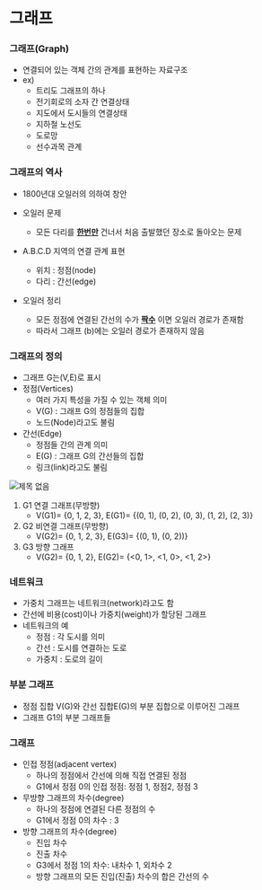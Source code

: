 # 그래프

### 그래프(Graph)

- 연결되어 있는 객체 간의 관계를 표현하는 자료구조
- ex)
    - 트리도 그래프의 하나
    - 전기회로의 소자 간 연결상태
    - 지도에서  도시들의 연결상태
    - 지하철 노선도
    - 도로망
    - 선수과목 관계

### 그래프의 역사

- 1800년대 오일러의 의하여 창안
- 오일러 문제
    - 모든 다리를 **<u>한번만</u>** 건너서 처음 출발했던 장소로 돌아오는 문제
    
- A.B.C.D 지역의 연결 관계 표현
    - 위치 : 정점(node)
    - 다리 : 간선(edge)

- 오일러 정리
    - 모든 정점에 연결된 간선의 수가 **<u>짝수</u>** 이면 오일러 경로가 존재함
    - 따라서 그래프 (b)에는 오일러 경로가 존재하지 않음

### 그래프의 정의

- 그래프 G는(V,E)로 표시
- 정점(Vertices)
    - 여러 가지 특성을 가질 수 있는 객체 의미
    - V(G) : 그래프 G의 정점들의 집합
    - 노드(Node)라고도 불림
- 간선(Edge)
    - 정점들 간의 관계 의미
    - E(G) : 그래프 G의 간선들의 집합
    - 링크(link)라고도 불림

![제목 없음](https://user-images.githubusercontent.com/79856225/168711953-635a1057-6b03-4aa1-b566-170dab1bd87c.png)


1.  G1 연결 그래프(무방향)
    - V(G1)= {0, 1, 2, 3},      E(G1)= {(0, 1), (0, 2), (0, 3), (1, 2), (2, 3)}
2. G2 비연결 그래프(무방향)
    - V(G2)= {0, 1, 2, 3},      E(G3)= {(0, 1), (0, 2))} 
3. G3 방향 그래프
    - V(G2)= {0, 1, 2},         E(G2)= {<0, 1>, <1, 0>, <1, 2>}

### 네트워크

- 가중치 그래프는 네트워크(network)라고도 함
- 간선에 비용(cost)이나 가중치(weight)가 할당된 그래프
- 네트워크의 예
    - 정점 : 각 도시를 의미
    - 간선 : 도시를 연결하는 도로
    - 가중치 : 도로의 길이

### 부분 그래프

- 정점 집합 V(G)와 간선 집합E(G)의 부분 집합으로 이루어진 그래프
- 그래프 G1의 부분 그래프들


### 그래프

- 인접 정점(adjacent vertex)
    - 하나의 정점에서 간선에 의해 직접 연결된 정점
    - G1에서 정점 0의 인접 정점: 정점 1, 정점2, 정점 3
- 무방향 그래프의 차수(degree)
    - 하나의 정점에 연결된 다른 정점의 수
    - G1에서 정점 0의 차수 : 3
- 방향 그래프의 차수(degree)
    - 진입 차수
    - 진출 차수
    - G3에서 정점 1의 차수: 내차수 1, 외차수 2
    - 방향 그래프의 모든 진입(진출) 차수의 합은 간선의 수
